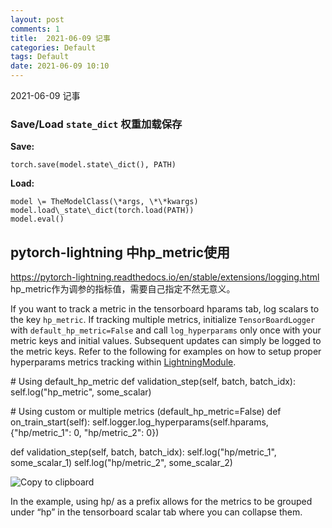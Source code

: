```yaml
---
layout: post
comments: 1
title:  2021-06-09 记事
categories: Default
tags: Default
date: 2021-06-09 10:10
---
```


 2021-06-09 记事



### Save/Load `state_dict` 权重加载保存

**Save:**
```
torch.save(model.state\_dict(), PATH)
```

**Load:**
```
model \= TheModelClass(\*args, \*\*kwargs)
model.load\_state\_dict(torch.load(PATH))
model.eval()
```


## pytorch-lightning 中**hp_metric**使用
https://pytorch-lightning.readthedocs.io/en/stable/extensions/logging.html
hp_metric作为调参的指标值，需要自己指定不然无意义。

If you want to track a metric in the tensorboard hparams tab, log scalars to the key `hp_metric`. If tracking multiple metrics, initialize `TensorBoardLogger` with `default_hp_metric=False` and call `log_hyperparams` only once with your metric keys and initial values. Subsequent updates can simply be logged to the metric keys. Refer to the following for examples on how to setup proper hyperparams metrics tracking within [LightningModule](https://pytorch-lightning.readthedocs.io/en/stable/common/lightning_module.html).

\# Using default\_hp\_metric
def validation\_step(self, batch, batch\_idx):
    self.log("hp\_metric", some\_scalar)

\# Using custom or multiple metrics (default\_hp\_metric=False)
def on\_train\_start(self):
    self.logger.log\_hyperparams(self.hparams, {"hp/metric\_1": 0, "hp/metric\_2": 0})

def validation\_step(self, batch, batch\_idx):
    self.log("hp/metric\_1", some\_scalar\_1)
    self.log("hp/metric\_2", some\_scalar\_2)

![Copy to clipboard](https://pytorch-lightning.readthedocs.io/en/stable/_static/copy-button.svg)

In the example, using hp/ as a prefix allows for the metrics to be grouped under “hp” in the tensorboard scalar tab where you can collapse them.
